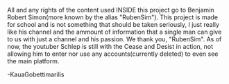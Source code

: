   All and any rights of the content used INSIDE this project go to Benjamin Robert Simon(more known by the alias "RubenSim").
This project is made for school and is not something that should be taken seriously, I just really like his channel and the ammount of information that a single man can give to us with just
a channel and his passion. We thank you, "RubenSim".
  As of now, the youtuber Schlep is still with the Cease and Desist in action, not allowing him to enter nor use any accounts(currently deleted) to even see the main platform.

  -KauaGobettimarilis
